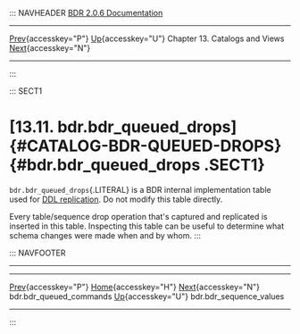 ::: NAVHEADER
  [BDR 2.0.6 Documentation](index.md)                                                                                                                           
  ----------------------------------------------------------------------------------- ------------------------------------------ -------------------------------- -----------------------------------------------------------------------------------
  [Prev](catalog-bdr-queued-commands.md "bdr.bdr_queued_commands"){accesskey="P"}   [Up](catalogs-views.md){accesskey="U"}    Chapter 13. Catalogs and Views    [Next](catalog-bdr-sequence-values.md "bdr.bdr_sequence_values"){accesskey="N"}

------------------------------------------------------------------------
:::

::: SECT1
# [13.11. bdr.bdr_queued_drops]{#CATALOG-BDR-QUEUED-DROPS} {#bdr.bdr_queued_drops .SECT1}

`bdr.bdr_queued_drops`{.LITERAL} is a BDR internal implementation table
used for [DDL replication](ddl-replication.md). Do not modify this
table directly.

Every table/sequence drop operation that\'s captured and replicated is
inserted in this table. Inspecting this table can be useful to determine
what schema changes were made when and by whom.
:::

::: NAVFOOTER

------------------------------------------------------------------------

  --------------------------------------------------------- ------------------------------------------ ---------------------------------------------------------
  [Prev](catalog-bdr-queued-commands.md){accesskey="P"}       [Home](index.md){accesskey="H"}        [Next](catalog-bdr-sequence-values.md){accesskey="N"}
  bdr.bdr_queued_commands                                    [Up](catalogs-views.md){accesskey="U"}                                    bdr.bdr_sequence_values
  --------------------------------------------------------- ------------------------------------------ ---------------------------------------------------------
:::

